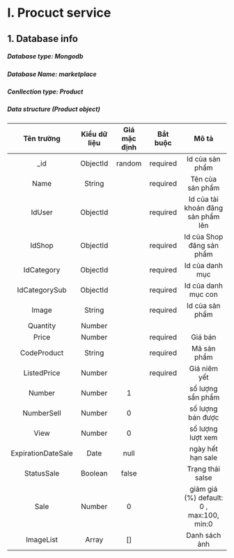 # I. Procuct service
## 1. Database info
##### Database type: Mongodb
##### Database Name: marketplace
##### Conllection type: Product
##### Data structure (Product object)

|Tên trường| Kiểu dữ liệu | Giá mặc định | Bắt buộc | Mô tả |
|:------------------:  |:------------:    |:----------------:    |:--------:    |:--------------------------------------------------:  |  
| _id               | ObjectId  | random | required | Id của sản phẩm |
| Name              | String    |           | required | Tên của sản phẩm |
| IdUser            | ObjectId  |           | required | Id của tài khoản đăng sản phẩm lên |
| IdShop            | ObjectId  |           | required | Id của Shop đăng sản phẩm  |
| IdCategory        | ObjectId  |           | required | Id của danh mục  |
| IdCategorySub     | ObjectId  |           | required |Id của danh mục con  |
| Image             | String    |           | required | Id của sản phẩm |
| Quantity          | Number    |           |            |  |
| Price             | Number    |           | required | Giá bán  |
| CodeProduct       | String    |           | required | Mã sản phẩm |
| ListedPrice       | Number    |           | required | Giá niêm yết  |
| Number            | Number    |     1     |           | số lượng  sẩn phẩm  |
| NumberSell        | Number    |     0     |           | số lượng  bán được  |
| View              | Number    |     0     |           | số lượng  lượt xem   |
| ExpirationDateSale| Date      |    null   |           | ngày hết hạn sale    |
| StatusSale        | Boolean   |    false  |           | Trạng thái salse     |
| Sale              | Number    |     0     |           | giảm giá (%) default: 0 , max:100, min:0      |
| ImageList         | Array     |    []     |           | Danh sách ảnh      |